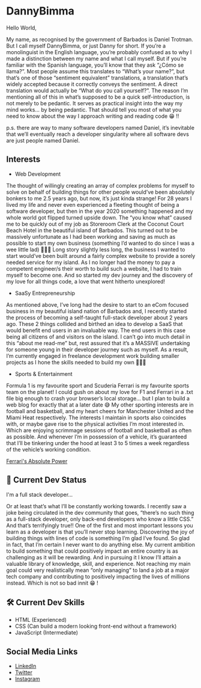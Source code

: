 
# DannyBimma

Hello World, 

My name, as recognised by the government of Barbados is Daniel Trotman. But I call myself DannyBimma, or just Danny for short. If you’re a monolinguist in the English language, you’re probably confused as to why I made a distinction between my name and what I call myself. But if you’re familiar with the Spanish language, you’ll know that they ask “¿Cómo se llama?”. Most people assume this translates to “What’s your name?”, but that’s one of those “sentiment equivalent” translations, a translation that’s widely accepted because it correctly conveys the sentiment. A direct translation would actually be “What do you call yourself?”. The reason I’m mentioning all of this in what’s supposed to be a quick self-introduction, is not merely to be pedantic. It serves as practical insight into the way my mind works… by being pedantic. That should tell you most of what you need to know about the way I approach writing and reading code 😁 !!

p.s. there are way to many software developers named Daniel, it’s inevitable that we’ll eventually reach a developer singularity where all software devs are just people named Daniel.



## Interests
* Web Development

The thought of willingly creating an array of complex problems for myself to solve on behalf of building things for other people would’ve been absolutely bonkers to me 2.5 years ago, but now, it’s just kinda strange! 
For 28 years I lived my life and never even experienced a fleeting thought of being  a software developer, but then in the year 2020 something happened and my whole world got flipped turned upside down. The “you know what” caused me to be quickly out of my job as Storeroom Clerk at the Coconut Court Beach Hotel in the beautiful island of Barbados. This turned out to be massively unfortunate as I had been working and saving as much as possible to start my own business (something I’d wanted to do since I was a wee little lad) 🙋🏽‍♂️
Long story slightly less long, the business I wanted to start would’ve been built around a fairly complex website to provide a sorely needed service for my island. As I no longer had the money to pay a competent engineer/s their worth to build such a website, I had to train myself to become one. And so started my dev journey and the discovery of my love for all things code, a love that went hitherto unexplored!

* SaaSy Entrepreneurship 

As mentioned above, I’ve long had the desire to start to an eCom focused business in my beautiful island nation of Barbados and, I recently started the process  of becoming a self-taught full-stack developer about 2 years ago. These 2 things collided and birthed an idea to develop a SaaS that would benefit end users in an invaluable way. 
The end users in this case being all citizens of and visitors on the island. I can’t go into much detail in this “about me read-me” but, rest assured that it’s a MASSIVE undertaking for someone young in their developer journey such as myself. As a result, I’m currently engaged in freelance development work building smaller projects as I hone the skills needed to build my own 👨🏾‍💻

* Sports & Entertainment

Formula 1 is my favourite sport and Scuderia Ferrari is my favourite sports team on the planet! I could gush on about my love for F1 and Ferrari in a .txt file big enough to crash your browser’s local storage… but I plan to build a web blog for exactly that at a later date 😅
My other sporting interests are in football and basketball, and my heart cheers for Manchester United and the Miami Heat respectively. The interests I maintain in sports also coincides with, or maybe gave rise to the physical activities I’m most interested in. Which are enjoying scrimmage sessions of football and basketball as often as possible. And whenever I’m in possession of a vehicle, it’s guaranteed that I’ll be tinkering under the hood at least 3 to 5 times a week regardless of the vehicle’s working condition.

[Ferrari's Absolute Power](https://www.ferrari.com/en-EN/formula1/singleseater-2022)


## 🚀 Current Dev Status
I'm a full stack developer...

Or at least that’s what I’ll be constantly working towards. I recently saw a joke being circulated in the dev community that goes, “there’s no such thing as a full-stack developer, only back-end developers who know a little CSS.” 
And that’s terrifyingly true!!
One of the first and most important lessons you learn as a developer is that you’ll never stop learning. Discovering the joy of building things with lines of code is something I’m glad I’ve found. 
So glad in fact,  that I’m certain I never want to do anything else. My current ambition to build something that could positively impact an entire country is as challenging as it will be rewarding. And in pursuing it I know I’ll attain a valuable library of knowledge, skill, and experience. Not reaching my main goal could very realistically mean “only managing” to land a job at a major tech company and contributing to positively impacting the lives of millions instead. Which is not so bad innit 😁 ! 

## 🛠 Current Dev Skills
- HTML (Experienced)
- CSS (Can build a modern looking front-end without a framework)
- JavaScript (Intermediate)


## Social Media Links

 - [LinkedIn](https://linkedin.com/in/daniel-trotman-6ba595183)
 - [Twitter](https://twitter.com/DannyBimma)
 - [Instagram](https://bulldogjob.com/news/449-how-to-write-a-good-readme-for-your-github-project)

